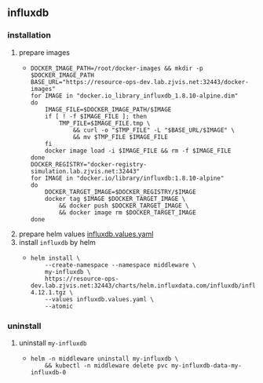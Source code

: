 ## influxdb

### installation
1. prepare images
    * ```shell
      DOCKER_IMAGE_PATH=/root/docker-images && mkdir -p $DOCKER_IMAGE_PATH
      BASE_URL="https://resource-ops-dev.lab.zjvis.net:32443/docker-images"
      for IMAGE in "docker.io_library_influxdb_1.8.10-alpine.dim"
      do
          IMAGE_FILE=$DOCKER_IMAGE_PATH/$IMAGE
          if [ ! -f $IMAGE_FILE ]; then
              TMP_FILE=$IMAGE_FILE.tmp \
                  && curl -o "$TMP_FILE" -L "$BASE_URL/$IMAGE" \
                  && mv $TMP_FILE $IMAGE_FILE
          fi
          docker image load -i $IMAGE_FILE && rm -f $IMAGE_FILE
      done
      DOCKER_REGISTRY="docker-registry-simulation.lab.zjvis.net:32443"
      for IMAGE in "docker.io/library/influxdb:1.8.10-alpine"
      do
          DOCKER_TARGET_IMAGE=$DOCKER_REGISTRY/$IMAGE
          docker tag $IMAGE $DOCKER_TARGET_IMAGE \
              && docker push $DOCKER_TARGET_IMAGE \
              && docker image rm $DOCKER_TARGET_IMAGE
      done
      ```
2. prepare helm values [influxdb.values.yaml](resources/influxdb.values.yaml.md)
3. install `influxdb` by helm
    * ```shell
      helm install \
          --create-namespace --namespace middleware \
          my-influxdb \
          https://resource-ops-dev.lab.zjvis.net:32443/charts/helm.influxdata.com/influxdb/influxdb-4.12.1.tgz \
          --values influxdb.values.yaml \
          --atomic
      ```
      
### uninstall
1. uninstall `my-influxdb`
    * ```shell
      helm -n middleware uninstall my-influxdb \
          && kubectl -n middleware delete pvc my-influxdb-data-my-influxdb-0
      ```
